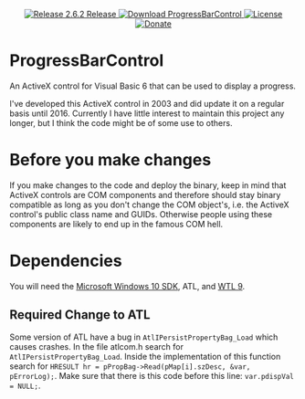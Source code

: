 <p align=center>
  <a href="https://github.com/TimoKunze/ProgressBarControl/releases/tag/2.6.2">
    <img alt="Release 2.6.2 Release" src="https://img.shields.io/badge/release-2.6.2-0688CB.svg">
  </a>
  <a href="https://github.com/TimoKunze/ProgressBarControl/releases">
    <img alt="Download ProgressBarControl" src="https://img.shields.io/badge/download-latest-0688CB.svg">
  </a>
  <a href="https://github.com/TimoKunze/ProgressBarControl/blob/master/LICENSE">
    <img alt="License" src="https://img.shields.io/badge/license-MIT-0688CB.svg">
  </a>
  <a href="https://www.paypal.com/xclick/business=TKunze71216%40gmx.de&item_name=ProgressBarControl&no_shipping=1&tax=0&currency_code=EUR">
    <img alt="Donate" src="https://img.shields.io/badge/%24-donate-E44E4A.svg">
  </a>
</p>

# ProgressBarControl
An ActiveX control for Visual Basic 6 that can be used to display a progress.

I've developed this ActiveX control in 2003 and did update it on a regular basis until 2016. Currently I have little interest to maintain this project any longer, but I think the code might be of some use to others.

# Before you make changes
If you make changes to the code and deploy the binary, keep in mind that ActiveX controls are COM components and therefore should stay binary compatible as long as you don't change the COM object's, i.e. the ActiveX control's public class name and GUIDs. Otherwise people using these components are likely to end up in the famous COM hell.

# Dependencies
You will need the [Microsoft Windows 10 SDK](https://developer.microsoft.com/en-us/windows/downloads/windows-10-sdk), ATL, and [WTL 9](https://sourceforge.net/projects/wtl/).

## Required Change to ATL
Some version of ATL have a bug in ```AtlIPersistPropertyBag_Load``` which causes crashes. In the file atlcom.h search for ```AtlIPersistPropertyBag_Load```. Inside the implementation of this function search for ```HRESULT hr = pPropBag->Read(pMap[i].szDesc, &var, pErrorLog);```. Make sure that there is this code before this line: ```var.pdispVal = NULL;```.